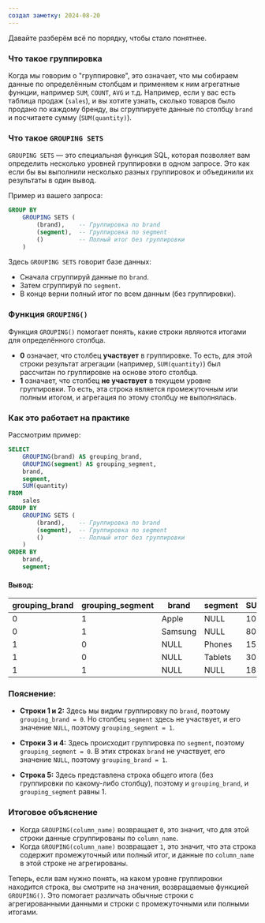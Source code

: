 ```yaml
---
создал заметку: 2024-08-20
---
```

Давайте разберём всё по порядку, чтобы стало понятнее.

### Что такое группировка

Когда мы говорим о "группировке", это означает, что мы собираем данные по определённым столбцам и применяем к ним агрегатные функции, например `SUM`, `COUNT`, `AVG` и т.д. Например, если у вас есть таблица продаж (`sales`), и вы хотите узнать, сколько товаров было продано по каждому бренду, вы сгруппируете данные по столбцу `brand` и посчитаете сумму (`SUM(quantity)`).

### Что такое `GROUPING SETS`

`GROUPING SETS` — это специальная функция SQL, которая позволяет вам определить несколько уровней группировки в одном запросе. Это как если бы вы выполнили несколько разных группировок и объединили их результаты в один вывод.

Пример из вашего запроса:
```sql
GROUP BY
    GROUPING SETS (
        (brand),    -- Группировка по brand
        (segment),  -- Группировка по segment
        ()          -- Полный итог без группировки
    )
```

Здесь `GROUPING SETS` говорит базе данных:
- Сначала сгруппируй данные по `brand`.
- Затем сгруппируй по `segment`.
- В конце верни полный итог по всем данным (без группировки).

### Функция `GROUPING()`

Функция `GROUPING()` помогает понять, какие строки являются итогами для определённого столбца.

- **0** означает, что столбец **участвует** в группировке. То есть, для этой строки результат агрегации (например, `SUM(quantity)`) был рассчитан по группировке на основе этого столбца.
- **1** означает, что столбец **не участвует** в текущем уровне группировки. То есть, эта строка является промежуточным или полным итогом, и агрегация по этому столбцу не выполнялась.

### Как это работает на практике

Рассмотрим пример:

```sql
SELECT
    GROUPING(brand) AS grouping_brand,
    GROUPING(segment) AS grouping_segment,
    brand,
    segment,
    SUM(quantity)
FROM
    sales
GROUP BY
    GROUPING SETS (
        (brand),    -- Группировка по brand
        (segment),  -- Группировка по segment
        ()          -- Полный итог без группировки
    )
ORDER BY
    brand,
    segment;
```

#### Вывод:

| grouping_brand | grouping_segment | brand | segment | SUM(quantity) |
|----------------|------------------|-------|---------|---------------|
| 0              | 1                | Apple | NULL    | 1000          |
| 0              | 1                | Samsung| NULL   | 800           |
| 1              | 0                | NULL  | Phones  | 1500          |
| 1              | 0                | NULL  | Tablets | 300           |
| 1              | 1                | NULL  | NULL    | 1800          |

### Пояснение:
- **Строки 1 и 2:** Здесь мы видим группировку по `brand`, поэтому `grouping_brand = 0`. Но столбец `segment` здесь не участвует, и его значение `NULL`, поэтому `grouping_segment = 1`.
  
- **Строки 3 и 4:** Здесь происходит группировка по `segment`, поэтому `grouping_segment = 0`. В этих строках `brand` не участвует, его значение `NULL`, поэтому `grouping_brand = 1`.

- **Строка 5:** Здесь представлена строка общего итога (без группировки по какому-либо столбцу), поэтому и `grouping_brand`, и `grouping_segment` равны 1.

### Итоговое объяснение

- Когда `GROUPING(column_name)` возвращает `0`, это значит, что для этой строки данные сгруппированы по `column_name`.
- Когда `GROUPING(column_name)` возвращает `1`, это значит, что эта строка содержит промежуточный или полный итог, и данные по `column_name` в этой строке не агрегированы.

Теперь, если вам нужно понять, на каком уровне группировки находится строка, вы смотрите на значения, возвращаемые функцией `GROUPING()`. Это помогает различать обычные строки с агрегированными данными и строки с промежуточными или полными итогами.